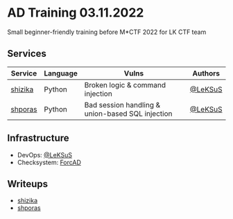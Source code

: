 # AD Training 03.11.2022

Small beginner-friendly training before M\*CTF 2022 for LK CTF team

## Services

| Service                      | Language | Vulns                                            | Authors                                    |
| ---------------------------- | -------- | ------------------------------------------------ | ------------------------------------------ |
| [shizika](services/shizika/) | Python   | Broken logic & command injection                 | [@LeKSuS](https://github.com/LeKSuS-04) |
| [shporas](services/shporas/) | Python   | Bad session handling & union-based SQL injection | [@LeKSuS](https://github.com/LeKSuS-04) |

## Infrastructure

- DevOps: [@LeKSuS](https://github.com/LeKSuS-04)
- Checksystem: [ForcAD](https://github.com/pomo-mondreganto/ForcAD)

## Writeups

- [shizika](/sploits/shizika/)
- [shporas](/sploits/shporas/)
